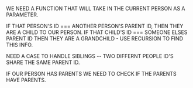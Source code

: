 WE NEED A FUNCTION THAT WILL TAKE IN THE CURRENT PERSON AS A PARAMETER.

IF THAT PERSON'S ID === ANOTHER PERSON'S PARENT ID, THEN THEY ARE A CHILD TO OUR PERSON. IF THAT CHILD'S ID === SOMEONE ELSES PARENT ID THEN THEY ARE A GRANDCHILD - USE RECURSION TO FIND THIS INFO.

NEED A CASE TO HANDLE SIBLINGS -- TWO DIFFERNT PEOPLE ID'S SHARE THE SAME PARENT ID.

IF OUR PERSON HAS PARENTS WE NEED TO CHECK IF THE PARENTS HAVE PARENTS. 